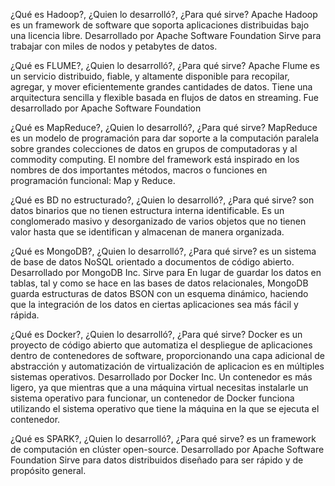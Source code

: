 ¿Qué es Hadoop?, ¿Quien lo desarrolló?, ¿Para qué sirve?
Apache Hadoop es un framework de software que soporta aplicaciones distribuidas bajo una licencia libre.
Desarrollado por Apache Software Foundation
Sirve para trabajar con miles de nodos y petabytes de datos.

¿Qué es FLUME?, ¿Quien lo desarrolló?, ¿Para qué sirve?
Apache Flume es un servicio distribuido, fiable, y altamente disponible para recopilar, agregar, y mover eficientemente grandes cantidades de datos. Tiene una arquitectura sencilla y flexible basada en flujos de datos en streaming.
Fue desarrollado por Apache Software Foundation

¿Qué es MapReduce?, ¿Quien lo desarrolló?, ¿Para qué sirve?
MapReduce es un modelo de programación para dar soporte a la computación paralela sobre grandes colecciones de datos en grupos de computadoras y al commodity computing. El nombre del framework está inspirado en los nombres de dos importantes métodos, macros o funciones en programación funcional: Map y Reduce.

¿Qué es BD no estructurado?, ¿Quien lo desarrolló?, ¿Para qué sirve?
son datos binarios que no tienen estructura interna identificable. Es un conglomerado masivo y desorganizado de varios objetos que no tienen valor hasta que se identifican y almacenan de manera organizada.

¿Qué es MongoDB?, ¿Quien lo desarrolló?, ¿Para qué sirve?
es un sistema de base de datos NoSQL orientado a documentos de código abierto.
Desarrollado por MongoDB Inc.
Sirve para En lugar de guardar los datos en tablas, tal y como se hace en las bases de datos relacionales, MongoDB guarda estructuras de datos BSON con un esquema dinámico, haciendo que la integración de los datos en ciertas aplicaciones sea más fácil y rápida.

¿Qué es Docker?, ¿Quien lo desarrolló?, ¿Para qué sirve?
Docker es un proyecto de código abierto que automatiza el despliegue de aplicaciones dentro de contenedores de software, proporcionando una capa adicional de abstracción y automatización de virtualización de aplicacion es en múltiples sistemas operativos.
Desarrollado por Docker Inc.
Un contenedor es más ligero, ya que mientras que a una máquina virtual necesitas instalarle un sistema operativo para funcionar, un contenedor de Docker funciona utilizando el sistema operativo que tiene la máquina en la que se ejecuta el contenedor.

¿Qué es SPARK?, ¿Quien lo desarrolló?, ¿Para qué sirve?
es un framework de computación en clúster open-source.
Desarrollado por Apache Software Foundation
Sirve para datos distribuidos diseñado para ser rápido y de propósito general.

